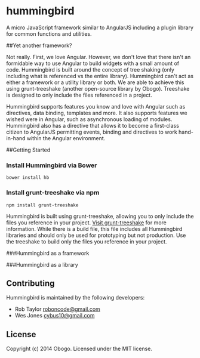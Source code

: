 # hummingbird

A micro JavaScript framework similar to AngularJS including a plugin library for common functions and utilities.

##Yet another framework?

Not really. First, we love Angular. However, we don't love that there isn't an formidable way to use Angular to build widgets with a small amount of code. Hummingbird is built around the concept of tree shaking (only including what is referenced vs the entire library). Hummingbird can't act as either a framework or a utility library or both. We are able to achieve this using grunt-treeshake (another open-source library by Obogo). Treeshake is designed to only include the files referenced in a project. 

Hummingbird supports features you know and love with Angular such as directives, data binding, templates and more. It also supports features we wished were in Angular, such as asynchronous loading of modules. Hummingbird also has a directive that allows it to become a first-class citizen to AngularJS permitting events, binding and directives to work hand-in-hand within the Angular environment.

##Getting Started

### Install Hummingbird via Bower

	bower install hb

### Install grunt-treeshake via npm

	npm install grunt-treeshake

Hummingbird is built using grunt-treeshake, allowing you to only include the files you reference in your project. [Visit grunt-treeshake](https://github.com/obogo/grunt-treeshake) for more information. While there is a build file, this file includes all Hummingbird libraries and should only be used for prototyping but not production. Use the treeshake to build only the files you reference in your project.

###Hummingbird as a framework

###Hummingbird as a library

## Contributing
Hummingbird is maintained by the following developers:

* Rob Taylor <roboncode@gmail.com>
* Wes Jones <cybus10@gmail.com>

## License
Copyright (c) 2014 Obogo. Licensed under the MIT license.
